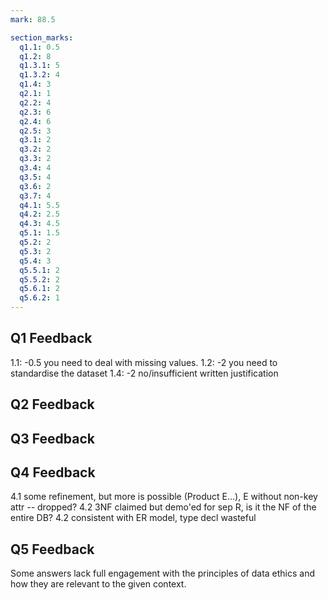 ```yaml
---
mark: 88.5

section_marks:
  q1.1: 0.5
  q1.2: 8
  q1.3.1: 5
  q1.3.2: 4
  q1.4: 3
  q2.1: 1
  q2.2: 4
  q2.3: 6
  q2.4: 6
  q2.5: 3
  q3.1: 2
  q3.2: 2
  q3.3: 2
  q3.4: 4
  q3.5: 4
  q3.6: 2
  q3.7: 4
  q4.1: 5.5
  q4.2: 2.5
  q4.3: 4.5
  q5.1: 1.5
  q5.2: 2
  q5.3: 2
  q5.4: 3
  q5.5.1: 2
  q5.5.2: 2
  q5.6.1: 2
  q5.6.2: 1
---
```


## Q1 Feedback
1.1: -0.5 you need to deal with missing values.
1.2: -2 you need to standardise the dataset
1.4: -2 no/insufficient written justification

## Q2 Feedback

## Q3 Feedback

## Q4 Feedback

4.1 some refinement, but more is possible (Product E...), E without non-key attr -- dropped?
4.2 3NF claimed but demo'ed for sep R, is it the NF of the entire DB?
4.2 consistent with ER model, type decl wasteful

## Q5 Feedback

Some answers lack full engagement with the principles of data ethics and how they are relevant to the given context.



